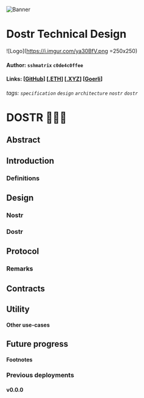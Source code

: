 ![Banner](https://i.imgur.com/S2oyoEA.png)
# Dostr Technical Design
![Logo](https://i.imgur.com/ya30BfV.png =250x250)
#### Author: `sshmatrix` `c0de4c0ffee`
#### Links: [[GitHub](https://github.com/dostr-eth)]  [[.ETH](https://dostr.eth.limo)]  [[.XYZ](https://dostr.xyz)] [[Goerli]()]
###### tags: `specification` `design` `architecture` `nostr` `dostr`
# DOSTR 🧬🧬🧬

## Abstract



## Introduction



### Definitions



## Design

### Nostr



### Dostr



## Protocol



### Remarks



## Contracts



## Utility



#### Other use-cases



## Future progress



#### Footnotes



### Previous deployments

#### v0.0.0

